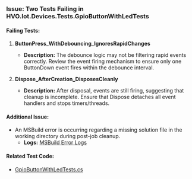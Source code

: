 ### Issue: Two Tests Failing in HVO.Iot.Devices.Tests.GpioButtonWithLedTests

#### Failing Tests:
1. **ButtonPress_WithDebouncing_IgnoresRapidChanges**  
   - **Description:** The debounce logic may not be filtering rapid events correctly. Review the event firing mechanism to ensure only one ButtonDown event fires within the debounce interval.

2. **Dispose_AfterCreation_DisposesCleanly**  
   - **Description:** After disposal, events are still firing, suggesting that cleanup is incomplete. Ensure that Dispose detaches all event handlers and stops timers/threads.

#### Additional Issue:
- An MSBuild error is occurring regarding a missing solution file in the working directory during post-job cleanup. 
  - **Logs:** [MSBuild Error Logs](https://github.com/RoySalisbury/HVOv9/actions/runs/16821065141/job/47647895829#step:6:47)

#### Related Test Code:
- [GpioButtonWithLedTests.cs](https://github.com/RoySalisbury/HVOv9/blob/af723181609658860e2b009e1b4d5214d137a558/src/HVO.Iot.Devices.Tests/GpioButtonWithLedTests.cs)